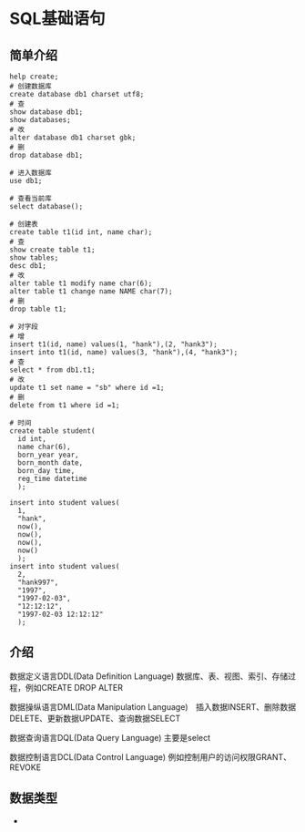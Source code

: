 # SQL基础语句

## 简单介绍

```
help create;
# 创建数据库
create database db1 charset utf8;
# 查
show database db1;
show databases;
# 改
alter database db1 charset gbk;
# 删
drop database db1;

# 进入数据库
use db1;

# 查看当前库
select database();

# 创建表
create table t1(id int, name char);
# 查
show create table t1;
show tables;
desc db1;
# 改
alter table t1 modify name char(6);
alter table t1 change name NAME char(7);
# 删
drop table t1;

# 对字段
# 增
insert t1(id, name) values(1, "hank"),(2, "hank3");
insert into t1(id, name) values(3, "hank"),(4, "hank3");
# 查
select * from db1.t1;
# 改
update t1 set name = "sb" where id =1;
# 删
delete from t1 where id =1;

# 时间
create table student(
  id int,
  name char(6),
  born_year year,
  born_month date,
  born_day time,
  reg_time datetime
  );

insert into student values(
  1,
  "hank",
  now(),
  now(),
  now(),
  now()
  );
insert into student values(
  2,
  "hank997",
  "1997",
  "1997-02-03",
  "12:12:12",
  "1997-02-03 12:12:12"
  );

```

## 介绍
数据定义语言DDL(Data Definition Language) 数据库、表、视图、索引、存储过程，例如CREATE DROP ALTER

数据操纵语言DML(Data Manipulation Language)　插入数据INSERT、删除数据DELETE、更新数据UPDATE、查询数据SELECT

数据查询语言DQL(Data Query Language) 主要是select

数据控制语言DCL(Data Control Language) 例如控制用户的访问权限GRANT、REVOKE

## 数据类型

-
